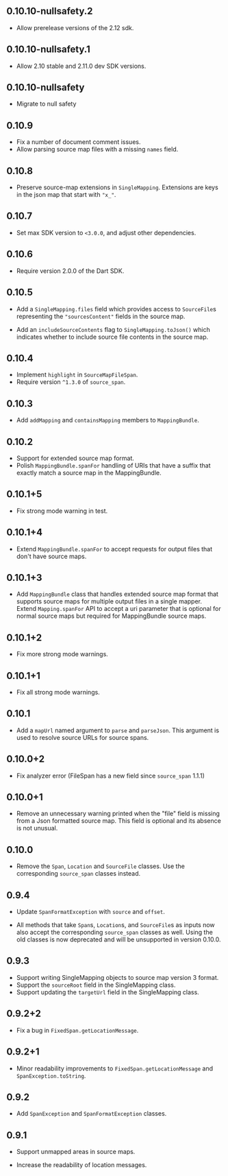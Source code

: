 ## 0.10.10-nullsafety.2

* Allow prerelease versions of the 2.12 sdk.

## 0.10.10-nullsafety.1

* Allow 2.10 stable and 2.11.0 dev SDK versions.

## 0.10.10-nullsafety

* Migrate to null safety

## 0.10.9

* Fix a number of document comment issues.
* Allow parsing source map files with a missing `names` field.

## 0.10.8

* Preserve source-map extensions in `SingleMapping`. Extensions are keys in the
  json map that start with `"x_"`.

## 0.10.7

* Set max SDK version to `<3.0.0`, and adjust other dependencies.

## 0.10.6

* Require version 2.0.0 of the Dart SDK.

## 0.10.5

* Add a `SingleMapping.files` field which provides access to `SourceFile`s
  representing the `"sourcesContent"` fields in the source map.

* Add an `includeSourceContents` flag to `SingleMapping.toJson()` which
  indicates whether to include source file contents in the source map.

## 0.10.4
* Implement `highlight` in `SourceMapFileSpan`.
* Require version `^1.3.0` of `source_span`.

## 0.10.3
 * Add `addMapping` and `containsMapping` members to `MappingBundle`.

## 0.10.2
 * Support for extended source map format.
 * Polish `MappingBundle.spanFor` handling of URIs that have a suffix that
   exactly match a source map in the MappingBundle.

## 0.10.1+5
 * Fix strong mode warning in test.

## 0.10.1+4

* Extend `MappingBundle.spanFor` to accept requests for output files that
  don't have source maps.

## 0.10.1+3

* Add `MappingBundle` class that handles extended source map format that
  supports source maps for multiple output files in a single mapper.
  Extend `Mapping.spanFor` API to accept a uri parameter that is optional
  for normal source maps but required for MappingBundle source maps.

## 0.10.1+2

* Fix more strong mode warnings.

## 0.10.1+1

* Fix all strong mode warnings.

## 0.10.1

* Add a `mapUrl` named argument to `parse` and `parseJson`. This argument is
  used to resolve source URLs for source spans.

## 0.10.0+2

* Fix analyzer error (FileSpan has a new field since `source_span` 1.1.1)

## 0.10.0+1

* Remove an unnecessary warning printed when the "file" field is missing from a
  Json formatted source map. This field is optional and its absence is not
  unusual.

## 0.10.0

* Remove the `Span`, `Location` and `SourceFile` classes. Use the
  corresponding `source_span` classes instead.

## 0.9.4

* Update `SpanFormatException` with `source` and `offset`.

* All methods that take `Span`s, `Location`s, and `SourceFile`s as inputs now
  also accept the corresponding `source_span` classes as well. Using the old
  classes is now deprecated and will be unsupported in version 0.10.0.

## 0.9.3

* Support writing SingleMapping objects to source map version 3 format.
* Support the `sourceRoot` field in the SingleMapping class.
* Support updating the `targetUrl` field in the SingleMapping class.

## 0.9.2+2

* Fix a bug in `FixedSpan.getLocationMessage`.

## 0.9.2+1

* Minor readability improvements to `FixedSpan.getLocationMessage` and
  `SpanException.toString`.

## 0.9.2

* Add `SpanException` and `SpanFormatException` classes.

## 0.9.1

* Support unmapped areas in source maps.

* Increase the readability of location messages.
